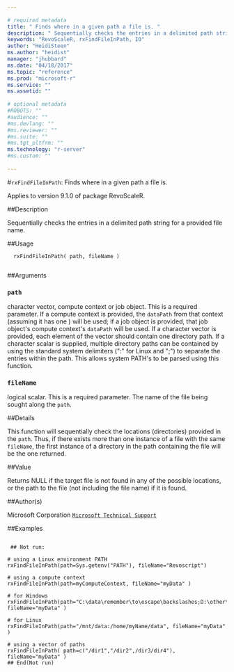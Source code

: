 ```yaml
--- 
 
# required metadata 
title: " Finds where in a given path a file is. " 
description: " Sequentially checks the entries in a delimited path string for a provided file name. " 
keywords: "RevoScaleR, rxFindFileInPath, IO" 
author: "HeidiSteen"
ms.author: "heidist" 
manager: "jhubbard" 
ms.date: "04/18/2017" 
ms.topic: "reference" 
ms.prod: "microsoft-r" 
ms.service: "" 
ms.assetid: "" 
 
# optional metadata 
#ROBOTS: "" 
#audience: "" 
#ms.devlang: "" 
#ms.reviewer: "" 
#ms.suite: "" 
#ms.tgt_pltfrm: "" 
ms.technology: "r-server" 
#ms.custom: "" 
 
--- 
```

 
 
 #`rxFindFileInPath`:  Finds where in a given path a file is. 

 Applies to version 9.1.0 of package RevoScaleR.
 
 ##Description
 
Sequentially checks the entries in a delimited path string for a provided file name.
 
 
 
 ##Usage

```   
  rxFindFileInPath( path, fileName )
 
```
 
 
 ##Arguments

   
  
  
 ### `path`
 character vector, compute context or job object.  This is a required parameter.   If a compute context is provided, the `dataPath` from that context (assuming it has one ) will be used;  if a job object is provided, that job object's compute context's `dataPath` will be used. If a character vector is provided, each element of the vector should contain one directory path.   If a character scalar is supplied, multiple directory paths can be contained by using the standard system  delimiters (":" for Linux and ";") to separate the entries within the path.  This allows system PATH's to  be parsed using this function. 
  
  
  
 ### `fileName`
 logical scalar.  This is a required parameter.  The name of the file being sought along the `path`. 
  
  
 
 
 
 ##Details
 
This function will sequentially check the locations (directories) provided in the `path`.  Thus, if there exists more than one instance of a file
with the same `fileName`, the first instance of a directory in the path containing the file will be the one returned.
 
 
 
 ##Value
 
Returns NULL if the target file is not found in any of the possible locations, or the path to the file (not including the file name) if it is found.
 
 ##Author(s)
 
Microsoft Corporation [`Microsoft Technical Support`](https://go.microsoft.com/fwlink/?LinkID=698556&clcid=0x409)

 
 
 ##Examples

 ```
   
  ## Not run:
 
# using a Linux environment PATH
rxFindFileInPath(path=Sys.getenv("PATH"), fileName="Revoscript")

# using a compute context
rxFindFileInPath(path=myComputeContext, fileName="myData" )

# for Windows
rxFindFileInPath(path="C:\data\remember\to\escape\backslashes;D:\other\data", fileName="myData" )

# for Linux
rxFindFileInPath(path="/mnt/data:/home/myName/data", fileName="myData" )

# using a vector of paths
rxFindFileInPath( path=c("/dir1","/dir2",/dir3/dir4"), fileName="myData" )
 ## End(Not run) 
  
 
```
 
 
